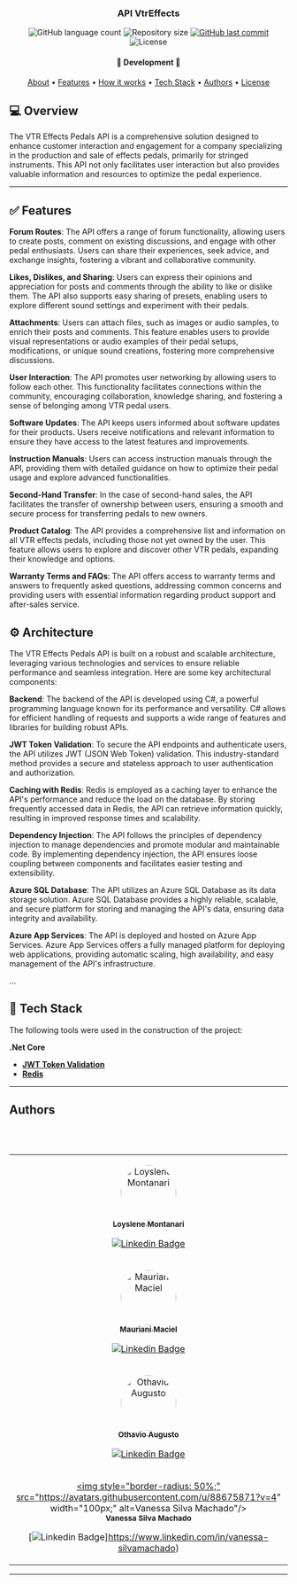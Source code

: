 

<h3 align="center">
    API VtrEffects
</h3>

<p align="center">
    <img alt="GitHub language count" src="https://img.shields.io/github/languages/count/loys-montanari/VtrEffectsServer?color=%2304D361"/>
    <img alt="Repository size" src="https://img.shields.io/github/repo-size/loys-montanari/VtrEffectsServer" />
    <a href="https://github.com/loys-montanari/VtrEffectsServer/commits/main">
        <img alt="GitHub last commit" src="https://img.shields.io/github/last-commit/loys-montanari/VtrEffectsServer">
    </a>
    <img alt="License" src="https://img.shields.io/badge/license-MIT-brightgreen">
</p>

<h4 align="center">
	🚧 Development 🚧
</h4>

<p align="center">
    <a href="#about">About</a> •
    <a href="#features">Features</a> •
    <a href="#how-it-works">How it works</a> • 
    <a href="#tech-stack">Tech Stack</a> • 
    <a href="#author">Authors</a> • 
    <a href="#user-content-license">License</a>
</p>

## 💻 Overview
The VTR Effects Pedals API is a comprehensive solution designed to enhance customer interaction and engagement for a company specializing in the production and sale of effects pedals, primarily for stringed instruments. This API not only facilitates user interaction but also provides valuable information and resources to optimize the pedal experience.

---
## ✅ Features

**Forum Routes**: The API offers a range of forum functionality, allowing users to create posts, comment on existing discussions, and engage with other pedal enthusiasts. Users can share their experiences, seek advice, and exchange insights, fostering a vibrant and collaborative community.

**Likes, Dislikes, and Sharing**: Users can express their opinions and appreciation for posts and comments through the ability to like or dislike them. The API also supports easy sharing of presets, enabling users to explore different sound settings and experiment with their pedals.

**Attachments**: Users can attach files, such as images or audio samples, to enrich their posts and comments. This feature enables users to provide visual representations or audio examples of their pedal setups, modifications, or unique sound creations, fostering more comprehensive discussions.

**User Interaction**: The API promotes user networking by allowing users to follow each other. This functionality facilitates connections within the community, encouraging collaboration, knowledge sharing, and fostering a sense of belonging among VTR pedal users.

**Software Updates**: The API keeps users informed about software updates for their products. Users receive notifications and relevant information to ensure they have access to the latest features and improvements.

**Instruction Manuals**: Users can access instruction manuals through the API, providing them with detailed guidance on how to optimize their pedal usage and explore advanced functionalities.

**Second-Hand Transfer**: In the case of second-hand sales, the API facilitates the transfer of ownership between users, ensuring a smooth and secure process for transferring pedals to new owners.

**Product Catalog**: The API provides a comprehensive list and information on all VTR effects pedals, including those not yet owned by the user. This feature allows users to explore and discover other VTR pedals, expanding their knowledge and options.

**Warranty Terms and FAQs**: The API offers access to warranty terms and answers to frequently asked questions, addressing common concerns and providing users with essential information regarding product support and after-sales service.

## ⚙️ Architecture
The VTR Effects Pedals API is built on a robust and scalable architecture, leveraging various technologies and services to ensure reliable performance and seamless integration. Here are some key architectural components:

**Backend**: The backend of the API is developed using C#, a powerful programming language known for its performance and versatility. C# allows for efficient handling of requests and supports a wide range of features and libraries for building robust APIs.

**JWT Token Validation**: To secure the API endpoints and authenticate users, the API utilizes JWT (JSON Web Token) validation. This industry-standard method provides a secure and stateless approach to user authentication and authorization.

**Caching with Redis**: Redis is employed as a caching layer to enhance the API's performance and reduce the load on the database. By storing frequently accessed data in Redis, the API can retrieve information quickly, resulting in improved response times and scalability.

**Dependency Injection**: The API follows the principles of dependency injection to manage dependencies and promote modular and maintainable code. By implementing dependency injection, the API ensures loose coupling between components and facilitates easier testing and extensibility.

**Azure SQL Database**: The API utilizes an Azure SQL Database as its data storage solution. Azure SQL Database provides a highly reliable, scalable, and secure platform for storing and managing the API's data, ensuring data integrity and availability.

**Azure App Services**: The API is deployed and hosted on Azure App Services. Azure App Services offers a fully managed platform for deploying web applications, providing automatic scaling, high availability, and easy management of the API's infrastructure.

...

## 🚀 Tech Stack

The following tools were used in the construction of the project:

**.Net Core**

-   **[JWT Token Validation](https://jwt.io)**
-   **[Redis](https://redis.io/)**

---

## Authors
<table>
    <tr>
    <td align="center">
        <p>
            <a href="#">
                <img style="border-radius: 50%;" src="https://avatars.githubusercontent.com/u/88832100?v=4" width="100px;" alt="Loyslene Montanari"/>
                <br />
                <sub><b>Loyslene Montanari</b></sub></a><a href="#" title=""Loyslene Montanari">
            </a>
        <br />

[![Linkedin Badge](https://img.shields.io/badge/-Loyslene-blue?style=flat-square&logo=Linkedin&logoColor=white&link=https://www.linkedin.com/in/loyslene-montanari-55380511b/)](https://www.linkedin.com/in/loyslene-montanari-55380511b/) 
        </p>
    </td>
    </tr>
    <tr>
    <td align="center">
        <p>
            <a href="#">
                <img style="border-radius: 50%;" src="https://avatars.githubusercontent.com/u/32397288?v=4" width="100px;" alt="Mauriani Maciel"/>
                <br />
                <sub><b>Mauriani Maciel</b></sub></a><a href="#" title="Mauriani Maciel">
            </a>
        <br />

[![Linkedin Badge](https://img.shields.io/badge/-Loyslene-blue?style=flat-square&logo=Linkedin&logoColor=white&link=https://www.linkedin.com/in/maurianimaciel/)](https://www.linkedin.com/in/maurianimaciel/) 
        </p>
    </td>
    </tr>                  
    <tr>
    <td align="center">
        <p>
            <a href="#">
                <img style="border-radius: 50%;" src="https://avatars.githubusercontent.com/u/59673868?v=4" width="100px;" alt="Othavio Augusto"/>
                <br />
                <sub><b>Othavio Augusto</b></sub></a><a href="#" title="Othavio Augusto">
            </a>
        <br />

[![Linkedin Badge](https://img.shields.io/badge/-Loyslene-blue?style=flat-square&logo=Linkedin&logoColor=white&link=https://www.linkedin.com/in/othavio-rubim/)](https://www.linkedin.com/in/othavio-rubim/) 
        </p>
    </td>
    </tr>   
			    <tr>
    <td align="center">
        <p>
            <a href="#">
                <img style="border-radius: 50%;" src="https://avatars.githubusercontent.com/u/88675871?v=4" width="100px;" alt=Vanessa Silva Machado"/>
                <br />
                <sub><b>Vanessa Silva Machado</b></sub></a><a href="#" title="Vanessa Silva Machado">
            </a>
        <br />

[![Linkedin Badge](https://img.shields.io/badge/-Loyslene-blue?style=flat-square&logo=Linkedin&logoColor=white&link=https://www.linkedin.com/in/vanessa-silvamachado)]https://www.linkedin.com/in/vanessa-silvamachado) 
        </p>
    </td>
    </tr>  
</table>

---

